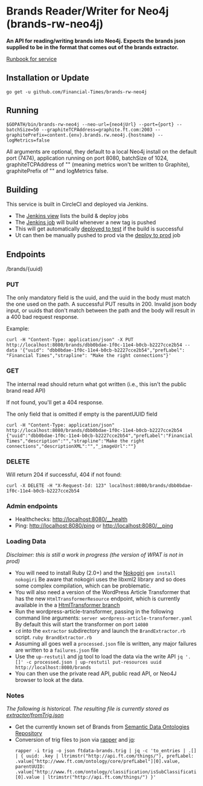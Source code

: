 # Brands Reader/Writer for Neo4j (brands-rw-neo4j)

__An API for reading/writing brands into Neo4j. Expects the brands json supplied to be in the format that comes out of the brands extractor.__

[Runbook for service](https://sites.google.com/a/ft.com/ft-technology-service-transition/home/run-book-library/brand-rw-neo4j)

## Installation or Update
`go get -u github.com/Financial-Times/brands-rw-neo4j`

## Running
`$GOPATH/bin/brands-rw-neo4j --neo-url={neo4jUrl} --port={port} --batchSize=50 --graphiteTCPAddress=graphite.ft.com:2003 --graphitePrefix=content.{env}.brands.rw.neo4j.{hostname} --logMetrics=false`

All arguments are optional, they default to a local Neo4j install on the default port (7474), application running on port 8080, batchSize of 1024, graphiteTCPAddress of "" (meaning metrics won't be written to Graphite), graphitePrefix of "" and logMetrics false.

## Building
This service is built in CircleCI and deployed via Jenkins.

* The [Jenkins view](http://ftjen10085-lvpr-uk-p:8181/view/JOBS-brands-rw-neo4j/) lists the build & deploy jobs
* The [Jenkins job](http://ftjen10085-lvpr-uk-p:8181/view/JOBS-brands-rw-neo4j/job/brands-rw-neo4j-0-build/) will build whenever a new tag is pushed
* This will get automatically [deployed to test](http://ftjen10085-lvpr-uk-p:8181/view/JOBS-brands-rw-neo4j/job/brands-rw-neo4j-2-deploy-test/) if the build is successful
* Ut can then be manually pushed to prod via the [deploy to prod](http://ftjen10085-lvpr-uk-p:8181/view/JOBS-brands-rw-neo4j/job/brands-rw-neo4j-4-deploy-production/) job


## Endpoints

/brands/{uuid}

### PUT
The only mandatory field is the uuid, and the uuid in the body must match the one used on the path. A successful PUT results in 200.
Invalid json body input, or uuids that don't match between the path and the body will result in a 400 bad request response.

Example:
```
curl -H "Content-Type: application/json" -X PUT http://localhost:8080/brands/dbb0bdae-1f0c-11e4-b0cb-b2227cce2b54 --data '{"uuid": "dbb0bdae-1f0c-11e4-b0cb-b2227cce2b54","prefLabel": "Financial Times","strapline": "Make the right connections"}'
```

### GET
The internal read should return what got written (i.e., this isn't the public brand read API)

If not found, you'll get a 404 response.

The only field that is omitted if empty is the parentUUID field
```
curl -H "Content-Type: application/json" http://localhost:8080/brands/dbb0bdae-1f0c-11e4-b0cb-b2227cce2b54
{"uuid":"dbb0bdae-1f0c-11e4-b0cb-b2227cce2b54","prefLabel":"Financial Times","description":"","strapline":"Make the right connections","descriptionXML":"","_imageUrl":""}
```

### DELETE
Will return 204 if successful, 404 if not found:
```
curl -X DELETE -H "X-Request-Id: 123" localhost:8080/brands/dbb0bdae-1f0c-11e4-b0cb-b2227cce2b54
```

### Admin endpoints
* Healthchecks: [http://localhost:8080/__health](http://localhost:8080/__health)
* Ping: [http://localhost:8080/ping](http://localhost:8080/ping) or [http://localhost:8080/__ping](http://localhost:8080/__ping)

### Loading Data


_*Disclaimer:* this is still a work in progress (the version of WPAT is not in prod)_
* You will need to install Ruby (2.0+) and the [Nokogiri](http://www.nokogiri.org/)
  `gem install nokogiri`
  Be aware that nokogiri uses the libxml2 library and so does some complex compilation, which can be problematic.
* You will also need a version of the WordPress Article Transformer that has the new `HtmlTransformerResource` endpoint, which is currently available in the a [HtmlTransformer branch](http://git.svc.ft.com/projects/CP/repos/wordpress-article-transformer/commits/b1d23060f717364b40a6506f74429f9a290a2b71)
* Run the wordpress-article-transformer, passing in the following command line arguments: `server wordpress-article-transformer.yaml`
  By default this will start the transformer on port `14080`
* `cd` into the `extractor` subdirectory and launch the `BrandExtractor.rb` script.
  `ruby BrandExtractor.rb`
* Assuming all goes well a `processed.json` file is written, any major failures are written to a `failures.json` file
* Use the `up-restutil` and [jq](https://stedolan.github.io/jq/) tool to load the data via the write API
  `jq '.[]' -c processed.json | up-restutil put-resources uuid http://localhost:8080/brands`
* You can then use the private read API, public read API, or Neo4J browser to look at the data.


### Notes
_The following is historical. The resulting file is currently stored as [extractor/fromTrig.json](https://github.com/Financial-Times/brands-rw-neo4j/blob/master/extractor/fromTrig.json)_
* Get the currently known set of Brands from [Semantic Data Ontologies Repository](http://git.svc.ft.com/projects/CP/repos/semantic-data-ontologies/browse/src/main/resources/ontology/ft/instance_data/ftdata-brands.trig)
* Conversion of trig files to json via [rapper](https://apps.ubuntu.com/cat/applications/precise/raptor2-utils/) and [jq](https://stedolan.github.io/jq/):
  ```
  rapper -i trig -o json ftdata-brands.trig | jq -c 'to_entries | .[] | { uuid: .key | ltrimstr("http://api.ft.com/things/"), prefLabel: .value["http://www.ft.com/ontology/core/prefLabel"][0].value, parentUUID: .value["http://www.ft.com/ontology/classification/isSubClassificationOf"][0].value | ltrimstr("http://api.ft.com/things/") }'
  ```
